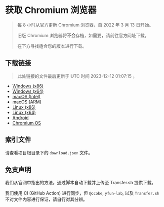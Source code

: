 # 获取 Chromium 浏览器

> 每 8 小时从官方更新 Chromium 浏览器，自 2022 年 3 月 13 日开始。
> 
> 旧版 Chromium 浏览器将**不会**存档，如需要，请前往官方网址下载。
>
> 在下方寻找适合您的版本进行下载。

## 下载链接

> 此处链接的文件最后更新于 UTC 时间 2023-12-12 01:07:15
。

- [Windows (x86)](https://transfer.sh/lt4td6WAUV/Win.zip)
- [Windows (x64)](https://transfer.sh/DVXoSXiAMM/Win_x64.zip)
- [macOS (Intel)](https://transfer.sh/kluk4O7sM8/Mac.zip)
- [macOS (ARM)](https://transfer.sh/th2nTWYpth/Mac_Arm.zip)
- [Linux (x86)](https://transfer.sh/clLaP26VXo/Linux.zip)
- [Linux (x64)](https://transfer.sh/RedjUcQvR6/Linux_x64.zip)
- [Android](https://transfer.sh/LTK6zIku8n/Android.zip)
- [Chromium OS](https://transfer.sh/rXn74Yj1pT/Linux_ChromiumOS_Full.zip)

## 索引文件

请查看项目根目录下的 `download.json` 文件。

## 免责声明

我们从官网中指出的方法，通过脚本自动下载并上传至 Transfer.sh 提供下载。

我们使用 CI (GitHub Action) 进行同步，但 `@ocoke`, `yfun-lab`, 以及 `Transfer.sh` 不对文件内容进行保证，请自行对其分辨。
